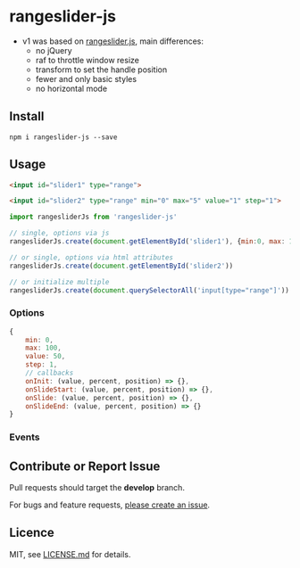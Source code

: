 # rangeslider-js

[1]: http://stbaer.github.io/rangeslider-js/

- v1 was based on <a href="https://github.com/andreruffert/rangeslider.js" target="_blank">rangeslider.js</a>, main differences:
    - no jQuery
    - raf to throttle window resize
    - transform to set the handle position
    - fewer and only basic styles
    - no horizontal mode

## Install

`npm i rangeslider-js --save`

## Usage

```html
<input id="slider1" type="range">

<input id="slider2" type="range" min="0" max="5" value="1" step="1">
```

```js
import rangesliderJs from 'rangeslider-js'

// single, options via js 
rangesliderJs.create(document.getElementById('slider1'), {min:0, max: 1, value: 0.5, step: 0.1})

// or single, options via html attributes 
rangesliderJs.create(document.getElementById('slider2'))

// or initialize multiple
rangesliderJs.create(document.querySelectorAll('input[type="range"]'))
```

### Options

```js
{
    min: 0,
    max: 100,
    value: 50,
    step: 1,
    // callbacks
    onInit: (value, percent, position) => {},
    onSlideStart: (value, percent, position) => {},
    onSlide: (value, percent, position) => {},
    onSlideEnd: (value, percent, position) => {}
}
```

### Events



## Contribute or Report Issue

Pull requests should target the **develop** branch.

For bugs and feature requests, [please create an issue][10].

[10]: https://github.com/stbaer/rangeslider-js/issues

## Licence

MIT, see [LICENSE.md](http://github.com/stbaer/rangeslider-js/blob/master/LICENSE.md) for details.
